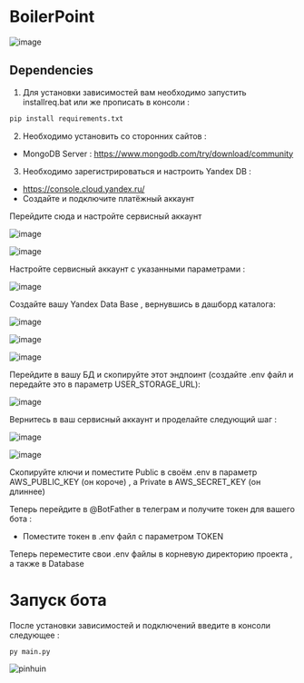 # BoilerPoint


![image](https://github.com/Student-Labs-2023/BoilerPoint/assets/39564937/6a43322d-326c-4fd4-aeb3-55b56d6bedb0)


## Dependencies

1. Для установки зависимостей вам необходимо запустить installreq.bat или же прописать в консоли :

```sh
pip install requirements.txt
```


2. Необходимо установить со сторонних сайтов :

- MongoDB Server : https://www.mongodb.com/try/download/community


3. Необходимо зарегистрироваться и настроить Yandex DB :

- https://console.cloud.yandex.ru/ 
- Создайте и подключите платёжный аккаунт 


Перейдите сюда и настройте сервисный аккаунт 

![image](https://github.com/Student-Labs-2023/BoilerPoint/assets/39564937/1889abaa-e22a-42da-af14-dd1e29962d97)


![image](https://github.com/Student-Labs-2023/BoilerPoint/assets/39564937/b31261bd-4177-4e15-bd80-e3df821a89b2)


Настройте сервисный аккаунт с указанными параметрами :

![image](https://github.com/Student-Labs-2023/BoilerPoint/assets/39564937/b0049a26-cb80-4a4b-a2d6-12c7ccc2f513)


Создайте вашу Yandex Data Base , вернувшись в дашборд каталога: 

![image](https://github.com/Student-Labs-2023/BoilerPoint/assets/39564937/e91d0ed8-c77d-485e-993a-ad9116eab0b2)


![image](https://github.com/Student-Labs-2023/BoilerPoint/assets/39564937/88980491-1070-484e-95c1-4828fce0339b)


![image](https://github.com/Student-Labs-2023/BoilerPoint/assets/39564937/2a9df91d-7675-4ff0-8ed1-63d7d467b987)


Перейдите в вашу БД и скопируйте этот эндпоинт (создайте .env файл и передайте это в параметр USER_STORAGE_URL):

![image](https://github.com/Student-Labs-2023/BoilerPoint/assets/39564937/ce0236c7-4890-4eef-9c7d-f294031e5971)


Вернитесь в ваш сервисный аккаунт и проделайте следующий шаг :

![image](https://github.com/Student-Labs-2023/BoilerPoint/assets/39564937/88b4b03c-31ac-41d1-9e7a-a7cbdd67a193)


![image](https://github.com/Student-Labs-2023/BoilerPoint/assets/39564937/de1074f4-2f22-4704-91a3-24253f8fea60)


Скопируйте ключи и поместите Public в своём .env в параметр AWS_PUBLIC_KEY (он короче) , а Private в AWS_SECRET_KEY (он длиннее)



Теперь перейдите в @BotFather в телеграм и получите токен для вашего бота :

- Поместите токен в .env файл с параметром TOKEN 


Теперь переместите свои .env файлы в корневую директорию проекта , а также в Database



# Запуск бота 

После установки зависимостей и подключений введите в консоли следующее :

```py
py main.py
```


![pinhuin](https://github.com/Student-Labs-2023/BoilerPoint/assets/39564937/23b4b9d0-494c-4b3e-8a8b-00cce18a8d90)





